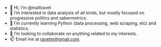 - 👋 Hi, I’m @mattravet
- 👀 I’m interested in data analysis of all kinds, but mostly focused on progressive politics and sabermetrics.
- 🌱 I’m currently learning Python (data processing, web scraping, etc) and statistics. 
- 💞️ I’m looking to collaborate on anything related to my interests.
- 📫 Email me at ravetm@gmail.com.

<!---
mattravet/mattravet is a ✨ special ✨ repository because its `README.md` (this file) appears on your GitHub profile.
You can click the Preview link to take a look at your changes.
--->
